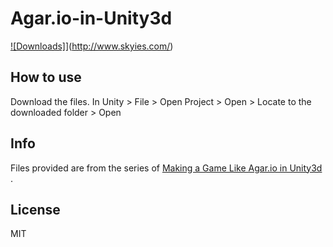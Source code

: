 # Agar.io-in-Unity3d

[![Downloads]]()](http://www.skyies.com/)

## How to use 

Download the files. 
In Unity > File > Open Project > Open > Locate to the downloaded folder > Open

## Info

Files provided are from the series of [Making a Game Like Agar.io in Unity3d](https://goo.gl/ib5zjh) .

## License 

MIT
